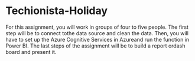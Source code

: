 # Techionista-Holiday
For this assignment, you will work in groups of four to five people. The first step will be to connect tothe data source and clean the data. Then, you will have to set up the Azure Cognitive Services in Azureand run the function in Power BI. The last steps of the  assignment  will  be  to  build  a  report  ordash board and present it.
